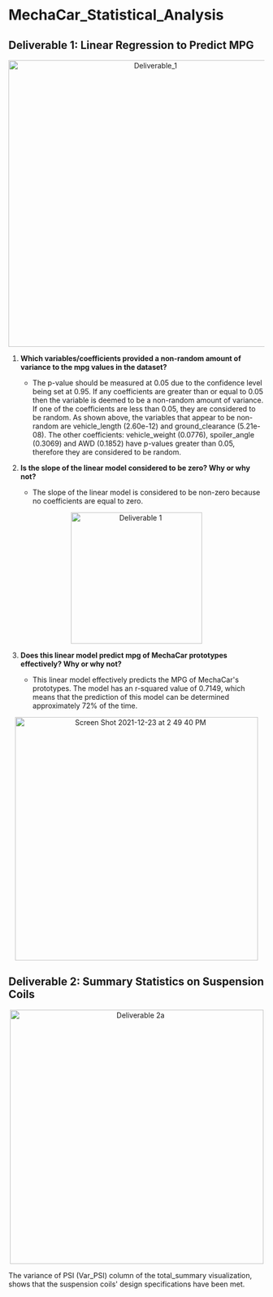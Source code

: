 
 # MechaCar_Statistical_Analysis
 
## Deliverable 1: Linear Regression to Predict MPG

<p align="center">
   <img width="563" alt="Deliverable_1" src="https://user-images.githubusercontent.com/87077325/147289140-c3900bf3-4c4e-497d-81c9-a8955a536766.png">
</p>


1. **Which variables/coefficients provided a non-random amount of variance to the mpg values in the dataset?**

   - The p-value should be measured at 0.05 due to the confidence level being set at 0.95. If any coefficients are greater than or equal to 0.05 then the variable         is deemed to be a non-random amount of variance. If one of the coefficients are less than 0.05, they are considered to be random. As shown above, the               variables that appear to be non-random are vehicle_length (2.60e-12) and ground_clearance (5.21e-08). The other coefficients: vehicle_weight (0.0776),               spoiler_angle (0.3069) and AWD (0.1852) have p-values greater than 0.05, therefore they are considered to be random.
   
2. **Is the slope of the linear model considered to be zero? Why or why not?**
  
   - The slope of the linear model is considered to be non-zero because no coefficients are equal to zero. 
 
<p align="center">
   <img width="258" alt="Deliverable 1" src="https://user-images.githubusercontent.com/87077325/147289217-93808e9d-19e9-4cba-b0e2-d03477bcb822.png">
</p>

3. **Does this linear model predict mpg of MechaCar prototypes effectively? Why or why not?**

   - This linear model effectively predicts the MPG of MechaCar's prototypes. The model has an r-squared value of 0.7149, which means that the prediction of this        model can be determined approximately 72% of the time. 

<p align="center">
   <img width="478" alt="Screen Shot 2021-12-23 at 2 49 40 PM" src="https://user-images.githubusercontent.com/87077325/147290470-2d1a4e83-1155-4de7-bc30-88ef576301c6.png">
</p>

## Deliverable 2: Summary Statistics on Suspension Coils

<p align="center">
   <img width="499" alt="Deliverable 2a" src="https://user-images.githubusercontent.com/87077325/147291162-e0014433-c8ca-48f0-a784-c5801c3edec4.png">
</p>

The variance of PSI (Var_PSI) column of the total_summary visualization, shows that the suspension coils' design specifications have been met.





